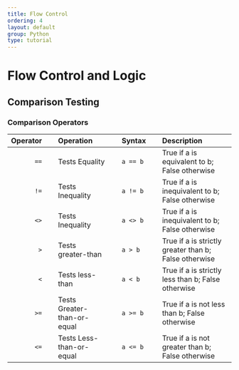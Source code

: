 ```yaml
---
title: Flow Control
ordering: 4
layout: default
group: Python
type: tutorial
---
```


# Flow Control and Logic

## Comparison Testing

### Comparison Operators
| **Operator** | &nbsp; | **Operation**               | &nbsp; | **Syntax** | &nbsp; | **Description**                                       |
|-------------:|--------|:----------------------------|--------|:-----------|--------|:------------------------------------------------------|
| `==`         | &nbsp; | Tests Equality              | &nbsp; | `a == b`   | &nbsp; | True if a is equivalent to b; False otherwise         |
| `!=`         | &nbsp; | Tests Inequality            | &nbsp; | `a != b`   | &nbsp; | True if a is inequivalent to b; False otherwise       |
| `<>`         | &nbsp; | Tests Inequality            | &nbsp; | `a <> b`   | &nbsp; | True if a is inequivalent to b; False otherwise       |
| `>`          | &nbsp; | Tests greater-than          | &nbsp; | `a > b`    | &nbsp; | True if a is strictly greater than b; False otherwise |
| `<`          | &nbsp; | Tests less-than             | &nbsp; | `a < b`    | &nbsp; | True if a is strictly less than b; False otherwise    |
| `>=`         | &nbsp; | Tests Greater-than-or-equal | &nbsp; | `a >= b`   | &nbsp; | True if a is not less than b; False otherwise         |
| `<=`         | &nbsp; | Tests Less-than-or-equal    | &nbsp; | `a <= b`   | &nbsp; | True if a is not greater than b; False otherwise      |

